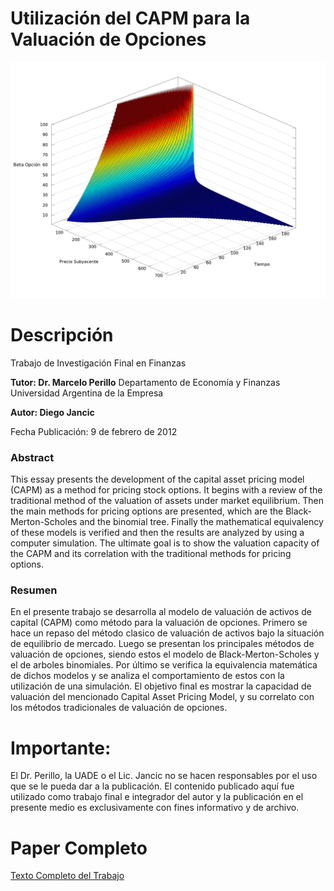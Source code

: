 # Utilización del CAPM para la Valuación de Opciones

![Beta de una opcion CALL](Graphs/beta3d.png)

# Descripción

Trabajo de Investigación Final en Finanzas

**Tutor: Dr. Marcelo Perillo**
Departamento de Economía y Finanzas
Universidad Argentina de la Empresa

**Autor: Diego Jancic**

Fecha Publicación: 9 de febrero de 2012

### Abstract
This essay presents the development of the capital asset pricing model (CAPM) as a method for pricing stock options. It begins with a review of the traditional method of the valuation of assets under market equilibrium. Then the main methods for pricing options are presented, which are the Black-Merton-Scholes and the binomial tree. Finally the mathematical equivalency of these models is verified and then the results are analyzed by using a computer simulation. The ultimate goal is to show the valuation capacity of the CAPM and its correlation with the traditional methods for pricing options.


### Resumen
En el presente trabajo se desarrolla al modelo de valuación de activos de capital (CAPM) como método para la valuación de opciones. Primero se hace un repaso del método clasico de valuación de activos bajo la situación de equilibrio de mercado. Luego se presentan los principales métodos de valuación de opciones, siendo estos el modelo de Black-Merton-Scholes y el de arboles binomiales. Por último se verifica la equivalencia matemática de dichos modelos y se analiza el comportamiento de estos con la utilización de una simulación. El objetivo final es mostrar la capacidad de valuación del mencionado Capital Asset Pricing Model, y su correlato con los métodos tradicionales de valuación de opciones.


# Importante:

El Dr. Perillo, la UADE o el Lic. Jancic no se hacen responsables por el uso que se le pueda dar a la publicación. El contenido publicado aquí fue utilizado como trabajo final e integrador del autor y la publicación en el presente medio es exclusivamente con fines informativo y de archivo.


# Paper Completo

[Texto Completo del Trabajo](Latex/TIF.pdf)
